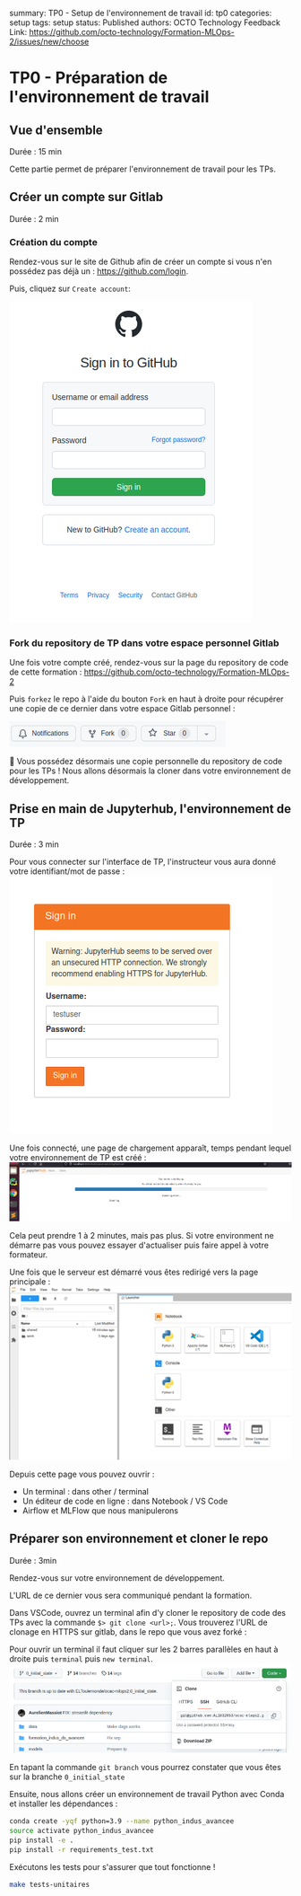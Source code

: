 summary: TP0 - Setup de l'environnement de travail
id: tp0
categories: setup
tags: setup
status: Published
authors: OCTO Technology
Feedback Link: https://github.com/octo-technology/Formation-MLOps-2/issues/new/choose

# TP0 - Préparation de l'environnement de travail

## Vue d'ensemble
Durée : 15 min

Cette partie permet de préparer l'environnement de travail pour les TPs.

## Créer un compte sur Gitlab
Durée : 2 min

### Création du compte

Rendez-vous sur le site de Github afin de créer un compte si vous n'en possédez pas déjà un : <https://github.com/login>.

Puis, cliquez sur `Create account`:

![Page de connexion à gitlab.com](./docs/tp0/github-sign-in-page.png)

### Fork du repository de TP dans votre espace personnel Gitlab

Une fois votre compte créé, rendez-vous sur la page du repository de code de cette formation : <https://github.com/octo-technology/Formation-MLOps-2>

Puis `forkez` le repo à l'aide du bouton `Fork` en haut à droite pour récupérer une copie de ce dernier dans votre espace Gitlab personnel :

![bouton fork](docs/tp0/github-fork-button.png)

🏁 Vous possédez désormais une copie personnelle du repository de code pour les TPs ! Nous allons désormais la cloner dans votre environnement de développement.

## Prise en main de Jupyterhub, l'environnement de TP
Durée : 3 min

Pour vous connecter sur l'interface de TP, l'instructeur vous aura donné votre identifiant/mot de passe :
![Connection](docs/tp0/connection.png)

Une fois connecté, une page de chargement apparaît, temps pendant lequel votre environnement de TP est créé : 
![StartingServer](docs/tp0/starting_server.png)

Cela peut prendre 1 à 2 minutes, mais pas plus. Si votre environment ne démarre pas vous pouvez essayer d'actualiser puis faire appel à votre formateur.

Une fois que le serveur est démarré vous êtes redirigé vers la page principale :
![HomePage](docs/tp0/homepage.png)

Depuis cette page vous pouvez ouvrir :
- Un terminal : dans other / terminal
- Un éditeur de code en ligne : dans Notebook / VS Code
- Airflow et MLFlow que nous manipulerons



## Préparer son environnement et cloner le repo
Durée : 3min

Rendez-vous sur votre environnement de développement.

L'URL de ce dernier vous sera communiqué pendant la formation.

Dans VSCode, ouvrez un terminal afin d'y cloner le repository de code des TPs avec la commande `$> git clone <url>;`. Vous trouverez l'URL de clonage en HTTPS sur gitlab, dans le repo que vous avez forké :

Pour ouvrir un terminal il faut cliquer sur les 2 barres parallèles en haut à droite puis `terminal` puis `new terminal`. 
![bouton clonage](docs/tp0/github-clone-button.png)

En tapant la commande `git branch` vous pourrez constater que vous êtes sur la branche `0_initial_state`


Ensuite, nous allons créer un environnement de travail Python avec Conda et installer les dépendances :

```bash
conda create -yqf python=3.9 --name python_indus_avancee
source activate python_indus_avancee
pip install -e .
pip install -r requirements_test.txt
```

Exécutons les tests pour s'assurer que tout fonctionne !

```bash
make tests-unitaires
```


